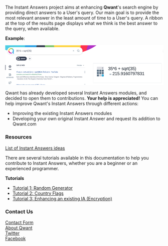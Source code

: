 The Instant Answers project aims at enhancing **Qwant**'s search engine by providing direct answers to a User's query.
Our main goal is to provide the most relevant answer in the least amount of time to a User's query. A ribbon at the top of the results page displays what we think is the best answer to the query, when available.

**Example**:

![Qwant.com](https://github.com/Qwant/Instant-Answers/blob/master/doc/images/ia_1_example.png)

Qwant has already developed several Instant Answers modules, and decided to open them to contributions. **Your help is appreciated!**
You can help improve Qwant's Instant Answers through different actions:
* Improving the existing Instant Answers modules
* Developing your own original Instant Answer and request its addition to Qwant.com

### Resources
[List of Instant Answers ideas](https://github.com/Qwant/Instant-Answers/wiki/%5BAnnex%5D-IA-Developer-Guidelines-and-Dev-Cycle)

There are several tutorials available in this documentation to help you contribute to Instant Answers, whether you are a beginner or an experienced programmer.

**Tutorials**
* [Tutorial 1: Random Generator](https://github.com/Qwant/Instant-Answers/wiki/5.1.-Tutorial-1:-Random-generator)
* [Tutorial 2: Country Flags](https://github.com/Qwant/Instant-Answers/wiki/5.2.-Tutorial-2:-Country-flags)
* [Tutorial 3: Enhancing an existing IA (Encryption)](https://github.com/Qwant/Instant-Answers/wiki/5.3.-Tutorial-3:-Enhancing-an-existing-IA-(Encryption))

### Contact Us
[Contact Form](https://about.qwant.com/contact/)
<br />
[About Qwant](https://about.qwant.com/)
<br />
[Twitter](https://twitter.com/qwantcom)
<br />
[Facebook](https://www.facebook.com/Qwantcom/)
